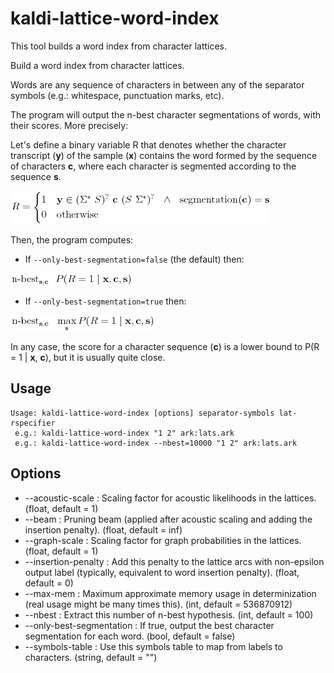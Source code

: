 # kaldi-lattice-word-index

This tool builds a word index from character lattices.

Build a word index from character lattices.

Words are any sequence of characters in between any of the separator symbols
(e.g.: whitespace, punctuation marks, etc).

The program will output the n-best character segmentations of words, with their
scores. More precisely:

Let's define a binary variable R that denotes whether the character transcript
(**y**) of the sample (**x**) contains the word formed by the sequence of
characters **c**, where each character is segmented according to the sequence **s**.

![Definition of R](imgs/R.png)

Then, the program computes:

- If ```--only-best-segmentation=false``` (the default) then:

![](imgs/nbest.png)

- If ```--only-best-segmentation=true``` then:

![](imgs/nbest_max.png)


In any case, the score for a character sequence (**c**) is a lower bound to
P(R = 1 | **x**, **c**), but it is usually quite close.

## Usage
```
Usage: kaldi-lattice-word-index [options] separator-symbols lat-rspecifier
 e.g.: kaldi-lattice-word-index "1 2" ark:lats.ark
 e.g.: kaldi-lattice-word-index --nbest=10000 "1 2" ark:lats.ark
`````

## Options
  - --acoustic-scale            : Scaling factor for acoustic likelihoods in the lattices. (float, default = 1)
  - --beam                      : Pruning beam (applied after acoustic scaling and adding the insertion penalty). (float, default = inf)
  - --graph-scale               : Scaling factor for graph probabilities in the lattices. (float, default = 1)
  - --insertion-penalty         : Add this penalty to the lattice arcs with non-epsilon output label (typically, equivalent to word insertion penalty). (float, default = 0)
  - --max-mem                   : Maximum approximate memory usage in determinization (real usage might be many times this). (int, default = 536870912)
  - --nbest                     : Extract this number of n-best hypothesis. (int, default = 100)
  - --only-best-segmentation    : If true, output the best character segmentation for each word. (bool, default = false)
  - --symbols-table             : Use this symbols table to map from labels to characters. (string, default = "")
